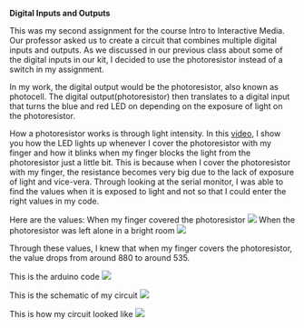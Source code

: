 **Digital Inputs and Outputs**

This was my second assignment for the course Intro to Interactive Media. 
Our professor asked us to create a circuit that combines multiple digital inputs and outputs. 
As we discussed in our previous class about some of the digital inputs in our kit, 
I decided to use the photoresistor instead of a switch in my assignment.

In my work, the digital output would be the photoresistor, also known as photocell. 
The digital output(photoresistor) then translates to a digital input that turns the blue and red LED on 
depending on the exposure of light on the photoresistor.

How a photoresistor works is through light intensity. In this [video](https://youtu.be/wxOB-EtKxAM), 
I show you how the LED lights up whenever I cover the photoresistor with my finger and how it blinks when 
my finger blocks the light from the photoresistor just a little bit.
This is because when I cover the photoresistor with my finger, the resistance becomes very big
due to the lack of exposure of light and vice-vera. Through looking at the serial monitor, I was able
to find the values when it is exposed to light and not so that I could enter the right values in my code.

Here are the values:
When my finger covered the photoresistor ![](https://i.imgur.com/HI1qqQ3.png)
When the photoresistor was left alone in a bright room ![](https://i.imgur.com/sQdpYTf.png)

Through these values, I knew that when my finger covers the photoresistor, 
the value drops from around 880 to around 535.

This is the arduino code 
![](https://i.imgur.com/vXirS72.png)

This is the schematic of my circuit
![](https://i.imgur.com/4wQ29J4.png)

This is how my circuit looked like
![](https://i.imgur.com/FKzJhnm.png)
